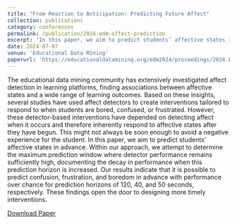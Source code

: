 ```yaml
---
title: "From Reaction to Anticipation: Predicting Future Affect"
collection: publications
category: conferences
permalink: /publication/2024-edm-affect-prediction
excerpt: 'In this paper, we aim to predict students’ affective states in advance. Within our approach, we attempt to determine the maximum prediction window where detector performance remains sufficiently high, documenting the decay in performance when this prediction horizon is increased. Our results indicate that it is possible to predict confusion, frustration, and boredom in advance with performance over chance for prediction horizons of 120, 40, and 50 seconds, respectively.'
date: 2024-07-07
venue: 'Educational Data Mining'
paperurl: 'https://educationaldatamining.org/edm2024/proceedings/2024.EDM-short-papers.58/'
---
```


The educational data mining community has extensively investigated affect detection in learning platforms, finding associations between affective states and a wide range of learning outcomes. Based on these insights, several studies have used affect detectors to create interventions tailored to respond to when students are bored, confused, or frustrated. However, these detector-based interventions have depended on detecting affect when it occurs and therefore inherently respond to affective states after they have begun. This might not always be soon enough to avoid a negative experience for the student. In this paper, we aim to predict students' affective states in advance. Within our approach, we attempt to determine the maximum prediction window where detector performance remains sufficiently high, documenting the decay in performance when this prediction horizon is increased. Our results indicate that it is possible to predict confusion, frustration, and boredom in advance with performance over chance for prediction horizons of 120, 40, and 50 seconds, respectively. These findings open the door to designing more timely interventions.

[Download Paper](https://educationaldatamining.org/edm2024/proceedings/2024.EDM-short-papers.58/)
